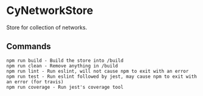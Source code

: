 
CyNetworkStore
==============
Store for collection of networks.


Commands
--------
```
npm run build - Build the store into /build
npm run clean - Remove anything in /build
npm run lint - Run eslint, will not cause npm to exit with an error
npm run test - Run eslint followed by jest, may cause npm to exit with an error (for travis)
npm run coverage - Run jest's coverage tool
```
